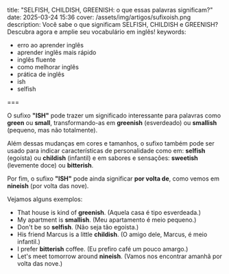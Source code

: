 title: "SELFISH, CHILDISH, GREENISH: o que essas palavras significam?"
date: 2025-03-24 15:36
cover: /assets/img/artigos/sufixoish.png
description: Você sabe o que significam SELFISH, CHILDISH e GREENISH? Descubra agora e amplie seu vocabulário em inglês!
keywords:
  - erro ao aprender inglês
  - aprender inglês mais rápido
  - inglês fluente
  - como melhorar inglês
  - prática de inglês
  - ish
  - selfish

===

O sufixo **"ISH"** pode trazer um significado interessante para palavras como **green** ou **small**, transformando-as em **greenish** (esverdeado) ou **smallish** (pequeno, mas não totalmente).

Além dessas mudanças em cores e tamanhos, o sufixo também pode ser usado para indicar características de personalidade como em: **selfish** (egoísta) ou **childish** (infantil) e em sabores e sensações: **sweetish** (levemente doce) ou **bitterish**.

Por fim, o sufixo **"ISH"** pode ainda significar **por volta de**, como vemos em **nineish** (por volta das nove).

Vejamos alguns exemplos:
- That house is kind of **greenish**. (Aquela casa é tipo esverdeada.)
- My apartment is **smallish**. (Meu apartamento é meio pequeno.)
- Don't be so **selfish**. (Não seja tão egoísta.)
- His friend Marcus is a little **childish**. (O amigo dele, Marcus, é meio infantil.)
- I prefer **bitterish** coffee. (Eu prefiro café um pouco amargo.)
- Let's meet tomorrow around **nineish**. (Vamos nos encontrar amanhã por volta das nove.)


